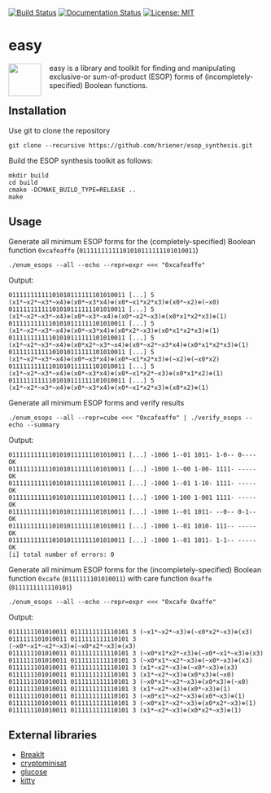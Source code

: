 [![Build Status](https://travis-ci.org/hriener/easy.svg?branch=master)](https://travis-ci.org/hriener/easy)
[![Documentation Status](https://readthedocs.org/projects/easy/badge/?version=latest)](http://easy.readthedocs.io/en/latest/?badge=latest)
[![License: MIT](https://img.shields.io/badge/License-MIT-yellow.svg)](https://opensource.org/licenses/MIT)

# easy

<img src="https://cdn.rawgit.com/hriener/easy/master/easy.svg" width="64" height="64" align="left" style="margin-right: 12pt" />
easy is a library and toolkit for finding and manipulating exclusive-or sum-of-product (ESOP) forms of (incompletely-specified) Boolean functions.

## Installation

Use git to clone the repository

    git clone --recursive https://github.com/hriener/esop_synthesis.git

Build the ESOP synthesis toolkit as follows:

    mkdir build
    cd build
    cmake -DCMAKE_BUILD_TYPE=RELEASE ..
    make

## Usage

 Generate all minimum ESOP forms for the (completely-specified) Boolean function `0xcafeaffe` (`01111111111101010111111101010011`)

    ./enum_esops --all --echo --repr=expr <<< "0xcafeaffe"
 
 Output:
    
    01111111111101010111111101010011 [...] 5 (x1*~x2*~x3*~x4)⊕(x0*~x3*x4)⊕(x0*~x1*x2*x3)⊕(x0*~x2)⊕(~x0)
    01111111111101010111111101010011 [...] 5 (x1*~x2*~x3*~x4)⊕(x0*~x3*~x4)⊕(x0*~x2*~x3)⊕(x0*x1*x2*x3)⊕(1)
    01111111111101010111111101010011 [...] 5 (x1*~x2*~x3*~x4)⊕(x0*~x3*x4)⊕(x0*x2*~x3)⊕(x0*x1*x2*x3)⊕(1)
    01111111111101010111111101010011 [...] 5 (x1*~x2*~x3*~x4)⊕(x0*x2*~x3*~x4)⊕(x0*~x2*~x3*x4)⊕(x0*x1*x2*x3)⊕(1)
    01111111111101010111111101010011 [...] 5 (x1*~x2*~x3*~x4)⊕(x0*~x3*x4)⊕(x0*~x1*x2*x3)⊕(~x2)⊕(~x0*x2)
    01111111111101010111111101010011 [...] 5 (x1*~x2*~x3*~x4)⊕(x0*~x3*x4)⊕(x0*~x1*x2*~x3)⊕(x0*x1*x2)⊕(1)
    01111111111101010111111101010011 [...] 5 (x1*~x2*~x3*~x4)⊕(x0*~x3*x4)⊕(x0*~x1*x2*x3)⊕(x0*x2)⊕(1)

 Generate all minimum ESOP forms and verify results

    ./enum_esops --all --repr=cube <<< "0xcafeaffe" | ./verify_esops --echo --summary

 Output:

    01111111111101010111111101010011 [...] -1000 1--01 1011- 1-0-- 0---- OK
    01111111111101010111111101010011 [...] -1000 1--00 1-00- 1111- ----- OK
    01111111111101010111111101010011 [...] -1000 1--01 1-10- 1111- ----- OK
    01111111111101010111111101010011 [...] -1000 1-100 1-001 1111- ----- OK
    01111111111101010111111101010011 [...] -1000 1--01 1011- --0-- 0-1-- OK
    01111111111101010111111101010011 [...] -1000 1--01 1010- 111-- ----- OK
    01111111111101010111111101010011 [...] -1000 1--01 1011- 1-1-- ----- OK
    [i] total number of errors: 0

 Generate all minimum ESOP forms for the (incompletely-specified) Boolean function `0xcafe` (`0111111101010011`) with care function `0xaffe` (`0111111111110101`)

    ./enum_esops --all --echo --repr=expr <<< "0xcafe 0xaffe"
 
 Output:
 
    0111111101010011 0111111111110101 3 (~x1*~x2*~x3)⊕(~x0*x2*~x3)⊕(x3)
    0111111101010011 0111111111110101 3 (~x0*~x1*~x2*~x3)⊕(~x0*x2*~x3)⊕(x3)
    0111111101010011 0111111111110101 3 (~x0*x1*x2*~x3)⊕(~x0*~x1*~x3)⊕(x3)
    0111111101010011 0111111111110101 3 (~x0*x1*~x2*~x3)⊕(~x0*~x3)⊕(x3)
    0111111101010011 0111111111110101 3 (x1*~x2*~x3)⊕(~x0*~x3)⊕(x3)
    0111111101010011 0111111111110101 3 (x1*~x2*~x3)⊕(x0*x3)⊕(~x0)
    0111111101010011 0111111111110101 3 (~x0*x1*~x2*~x3)⊕(x0*x3)⊕(~x0)
    0111111101010011 0111111111110101 3 (x1*~x2*~x3)⊕(x0*~x3)⊕(1)
    0111111101010011 0111111111110101 3 (~x0*x1*~x2*~x3)⊕(x0*~x3)⊕(1)
    0111111101010011 0111111111110101 3 (~x0*x1*~x2*~x3)⊕(x0*x2*~x3)⊕(1)
    0111111101010011 0111111111110101 3 (x1*~x2*~x3)⊕(x0*x2*~x3)⊕(1)

## External libraries

* [BreakIt](https://bitbucket.org/krr/breakid)
* [cryptominisat](https://github.com/msoos/cryptominisat)
* [glucose](http://www.labri.fr/perso/lsimon/glucose)
* [kitty](https://github.com/msoeken/kitty.git)
